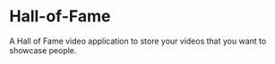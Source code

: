 # Hall-of-Fame
A Hall of Fame video application to store your videos that you want to showcase people.
 
